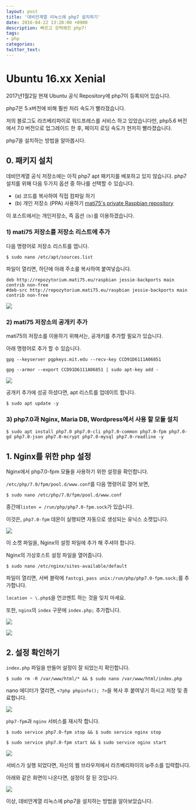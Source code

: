 ```yaml
---
layout: post
title: '데비안계열 리눅스에 php7 설치하기'
date: 2016-04-22 13:20:00 +0900
description: 빠르고 강력해진 php7!   
tags:
- php
categories:
twitter_text:
---
```


# Ubuntu 16.xx Xenial
2017년1월2일 현재 Ubuntu 공식 Repository에 php7이 등록되어 있습니다.

php7은 5.x버전에 비해 훨씬 처리 속도가 빨라졌습니다.

저의 블로그도 라즈베리파이로 워드프레스를 서비스 하고 있었습니다만, php5.6 버전에서 7.0 버전으로 업그레이드 한 후, 페이지 로딩 속도가 현저히 빨라졌습니다.

php7을 설치하는 방법을 알아봅시다.

## 0. 패키지 설치

데비안계열 공식 저장소에는 아직 php7 apt 패키지를 배포하고 있지 않습니다. php7 설치를 위해 다음 두가지 옵션 중 하나를 선택할 수 있습니다.

* (a) 코드를 복사하여 직접 컴파일 하기
* (b) 개인 저장소 (PPA) 사용하기 <a href="http://repozytorium.mati75.eu/" target="_blank">mati75's private Raspbian repository</a>

이 포스트에서는 개인저장소, 즉 옵션 `(b)`를 이용하겠습니다.

### 1) mati75 저장소를 저장소 리스트에 추가

다음 명령어로 저장소 리스트를 엽니다.

```
$ sudo nano /etc/apt/sources.list
```

파일이 열리면, 하단에 아래 주소를 복사하여 붙여넣습니다.

```
deb http://repozytorium.mati75.eu/raspbian jessie-backports main contrib non-free
#deb-src http://repozytorium.mati75.eu/raspbian jessie-backports main contrib non-free
```

<a href="https://minibrary.com/blogimg/img20160305001.png" data-lightbox="11"><img src="https://minibrary.com/blogimg/img20160305001.png"></a>

### 2) mati75 저장소의 공개키 추가

mati75의 저장소를 이용하기 위해서는, 공개키를 추가할 필요가 있습니다.

아래 명령어로 추가 할 수 있습니다.

```
gpg --keyserver pgpkeys.mit.edu --recv-key CCD91D6111A06851
```

```
gpg --armor --export CCD91D6111A06851 | sudo apt-key add -
```

<a href="https://minibrary.com/blogimg/img20160305002.png" data-lightbox="11"><img src="https://minibrary.com/blogimg/img20160305002.png"></a>

공개키 추가에 성공 하셨다면, apt 리스트를 업데이트 합니다.

```
$ sudo apt update -y
```

### 3) php7.0과 Nginx, Maria DB, Wordpress에서 사용 할 모듈 설치

```
$ sudo apt install php7.0 php7.0-cli php7.0-common php7.0-fpm php7.0-gd php7.0-json php7.0-mcrypt php7.0-mysql php7.0-readline -y
```

## 1. Nginx를 위한 php 설정

Nginx에서 php7.0-fpm 모듈을 사용하기 위한 설정을 확인합니다.

`/etc/php/7.0/fpm/pool.d/www.conf`를 다음 명령어로 열어 보면,

```
$ sudo nano /etc/php/7.0/fpm/pool.d/www.conf
```
중간에`listen = /run/php/php7.0-fpm.sock`가 있습니다.

이것은, `php7.0-fpm` 데몬이 실행되면 자동으로 생성되는 유닉스 소켓입니다.

<a href="https://minibrary.com/blogimg/img20160305003.png" data-lightbox="11"><img src="https://minibrary.com/blogimg/img20160305003.png"></a>

이 소켓 파일을, Nginx의 설정 파일에 추가 해 주셔야 합니다.

Nginx의 가상호스트 설정 파일을 열어줍니다.

```
$ sudo nano /etc/nginx/sites-available/default
```

파일이 열리면, 서버 블락에 `fastcgi_pass unix:/run/php/php7.0-fpm.sock;`를 추가합니다.

`location ~ \.php$`을 언코멘트 하는 것을 잊지 마세요.

또한, `nginx`의 `index` 구문에 `index.php;` 추가합니다.

<a href="https://minibrary.com/blogimg/img20160417-006.png" data-lightbox="11"><img src="https://minibrary.com/blogimg/img20160417-006.png"></a>

<a href="https://minibrary.com/blogimg/img20160305004.png" data-lightbox="11"><img src="https://minibrary.com/blogimg/img20160305004.png"></a>

## 2. 설정 확인하기

`index.php` 파일을 만들어 설정이 잘 되었는지 확인합니다.

```
$ sudo rm -R /var/www/html/* && $ sudo nano /var/www/html/index.php
```

nano 에디터가 열리면, `<?php phpinfo(); ?>`을 복사 후 붙여넣기 하시고 저장 및 종료합니다.

<a href="https://minibrary.com/blogimg/img20160417-007.png" data-lightbox="11"><img src="https://minibrary.com/blogimg/img20160417-007.png"></a>

`php7-fpm`과 `nginx` 서비스를 재시작 합니다.

```
$ sudo service php7.0-fpm stop && $ sudo service nginx stop
```

```
$ sudo service php7.0-fpm start && $ sudo service nginx start
```

<a href="https://minibrary.com/blogimg/img20160417-008.png" data-lightbox="11"><img src="https://minibrary.com/blogimg/img20160417-008.png"></a>

서비스가 실행 되었다면, 자신의 웹 브라우저에서 라즈베리파이의 ip주소를 입력합니다.

아래와 같은 화면이 나온다면, 설정이 잘 된 것입니다.

<a href="https://minibrary.com/blogimg/img20160417-009.png" data-lightbox="11"><img src="https://minibrary.com/blogimg/img20160417-009.png"></a>

이상, 데비안계열 리눅스에 php7을 설치하는 방법을 알아보았습니다.
